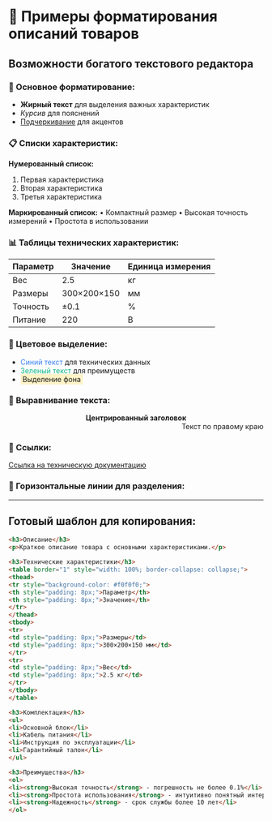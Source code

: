 # 📝 Примеры форматирования описаний товаров

## Возможности богатого текстового редактора

### 🎯 Основное форматирование:
- **Жирный текст** для выделения важных характеристик
- *Курсив* для пояснений
- <u>Подчеркивание</u> для акцентов

### 📋 Списки характеристик:

**Нумерованный список:**
1. Первая характеристика
2. Вторая характеристика
3. Третья характеристика

**Маркированный список:**
• Компактный размер
• Высокая точность измерений
• Простота в использовании

### 📊 Таблицы технических характеристик:

| Параметр | Значение | Единица измерения |
|----------|----------|-------------------|
| Вес | 2.5 | кг |
| Размеры | 300×200×150 | мм |
| Точность | ±0.1 | % |
| Питание | 220 | В |

### 🎨 Цветовое выделение:
- <span style="color: #3B82F6;">Синий текст</span> для технических данных
- <span style="color: #10B981;">Зеленый текст</span> для преимуществ
- <span style="background-color: #FEF3C7; padding: 2px 4px;">Выделение фона</span>

### 📐 Выравнивание текста:

<div style="text-align: center;">
<strong>Центрированный заголовок</strong>
</div>

<div style="text-align: right;">
Текст по правому краю
</div>

### 🔗 Ссылки:
[Ссылка на техническую документацию](https://example.com)

### 📏 Горизонтальные линии для разделения:
---

## Готовый шаблон для копирования:

```html
<h3>Описание</h3>
<p>Краткое описание товара с основными характеристиками.</p>

<h3>Технические характеристики</h3>
<table border="1" style="width: 100%; border-collapse: collapse;">
<thead>
<tr style="background-color: #f0f0f0;">
<th style="padding: 8px;">Параметр</th>
<th style="padding: 8px;">Значение</th>
</tr>
</thead>
<tbody>
<tr>
<td style="padding: 8px;">Размеры</td>
<td style="padding: 8px;">300×200×150 мм</td>
</tr>
<tr>
<td style="padding: 8px;">Вес</td>
<td style="padding: 8px;">2.5 кг</td>
</tr>
</tbody>
</table>

<h3>Комплектация</h3>
<ul>
<li>Основной блок</li>
<li>Кабель питания</li>
<li>Инструкция по эксплуатации</li>
<li>Гарантийный талон</li>
</ul>

<h3>Преимущества</h3>
<ol>
<li><strong>Высокая точность</strong> - погрешность не более 0.1%</li>
<li><strong>Простота использования</strong> - интуитивно понятный интерфейс</li>
<li><strong>Надежность</strong> - срок службы более 10 лет</li>
</ol>
```